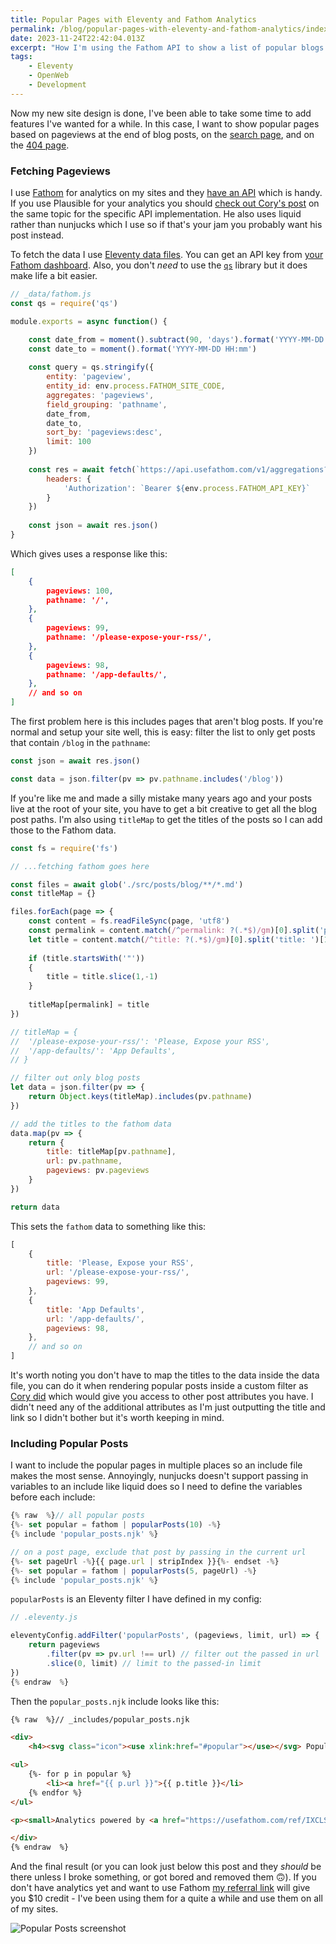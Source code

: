 ```yaml
---
title: Popular Pages with Eleventy and Fathom Analytics
permalink: /blog/popular-pages-with-eleventy-and-fathom-analytics/index.html
date: 2023-11-24T22:42:04.013Z
excerpt: "How I'm using the Fathom API to show a list of popular blogs posts in my Eleventy site"
tags:
    - Eleventy
    - OpenWeb
    - Development
---
```


Now my new site design is done, I've been able to take some time to add features I've wanted for a while. In this case, I want to show popular pages based on pageviews at the end of blog posts, on the [search page](/search), and on the [404 page](/404notfound).
### Fetching Pageviews

I use [Fathom](https://usefathom.com/ref/IXCLSF) for analytics on my sites and they [have an API](https://usefathom.com/api) which is handy. If you use Plausible for your analytics you should [check out Cory's post](https://coryd.dev/posts/2023/popular-posts-widget-using-eleventy-plausible/) on the same topic for the specific API implementation. He also uses liquid rather than nunjucks which I use so if that's your jam you probably want his post instead.

To fetch the data I use [Eleventy data files](https://www.11ty.dev/docs/data-global/). You can get an API key from [your Fathom dashboard](https://app.usefathom.com/api). Also, you don't _need_ to use the [`qs`](https://www.npmjs.com/package/qs) library but it does make life a bit easier.

```js
// _data/fathom.js
const qs = require('qs')

module.exports = async function() {

	const date_from = moment().subtract(90, 'days').format('YYYY-MM-DD HH:mm')
	const date_to = moment().format('YYYY-MM-DD HH:mm')
	
	const query = qs.stringify({
		entity: 'pageview',
		entity_id: env.process.FATHOM_SITE_CODE,
		aggregates: 'pageviews',
		field_grouping: 'pathname',
		date_from,
		date_to,
		sort_by: 'pageviews:desc',
		limit: 100
	})
	
	const res = await fetch(`https://api.usefathom.com/v1/aggregations?${query}`, {
		headers: {
			'Authorization': `Bearer ${env.process.FATHOM_API_KEY}`
		}
	})
	
	const json = await res.json()
}
```

Which gives uses a response like this:

```json
[
	{
		pageviews: 100,
		pathname: '/',
	},
	{
		pageviews: 99,
		pathname: '/please-expose-your-rss/',
	},
	{
		pageviews: 98,
		pathname: '/app-defaults/',
	},
	// and so on
]
```

The first problem here is this includes pages that aren't blog posts. If you're normal and setup your site well, this is easy: filter the list to only get posts that contain `/blog` in the `pathname`:

```js
const json = await res.json()

const data = json.filter(pv => pv.pathname.includes('/blog'))
```

If you're like me and made a silly mistake many years ago and your posts live at the root of your site, you have to get a bit creative to get all the blog post paths. I'm also using `titleMap` to get the titles of the posts so I can add those to the Fathom data.

```js
const fs = require('fs')

// ...fetching fathom goes here

const files = await glob('./src/posts/blog/**/*.md')
const titleMap = {}

files.forEach(page => {
	const content = fs.readFileSync(page, 'utf8')
	const permalink = content.match(/^permalink: ?(.*$)/gm)[0].split('permalink: ')[1].replace('index.html', '')
	let title = content.match(/^title: ?(.*$)/gm)[0].split('title: ')[1]
	
	if (title.startsWith('"'))
	{
		title = title.slice(1,-1)
	}
	
	titleMap[permalink] = title
})

// titleMap = {
//	'/please-expose-your-rss/': 'Please, Expose your RSS',
//	'/app-defaults/': 'App Defaults',
// }

// filter out only blog posts
let data = json.filter(pv => {
	return Object.keys(titleMap).includes(pv.pathname)
})

// add the titles to the fathom data
data.map(pv => {
	return {
		title: titleMap[pv.pathname],
		url: pv.pathname,
		pageviews: pv.pageviews
	}
})

return data
```

This sets the `fathom` data to something like this:

```js
[
	{
		title: 'Please, Expose your RSS',
		url: '/please-expose-your-rss/',
		pageviews: 99,
	},
	{
		title: 'App Defaults',
		url: '/app-defaults/',
		pageviews: 98,
	},
	// and so on
]
```

It's worth noting you don't have to map the titles to the data inside the data file, you can do it when rendering popular posts inside a custom filter as [Cory did](https://coryd.dev/posts/2023/popular-posts-widget-using-eleventy-plausible/) which would give you access to other post attributes you have. I didn't need any of the additional attributes as I'm just outputting the title and link so I didn't bother but it's worth keeping in mind.
### Including Popular Posts

I want to include the popular pages in multiple places so an include file makes the most sense. Annoyingly, nunjucks doesn't support passing in variables to an include like liquid does so I need to define the variables before each include:

```js
{% raw  %}// all popular posts
{%- set popular = fathom | popularPosts(10) -%}
{% include 'popular_posts.njk' %}

// on a post page, exclude that post by passing in the current url
{%- set pageUrl -%}{{ page.url | stripIndex }}{%- endset -%}
{%- set popular = fathom | popularPosts(5, pageUrl) -%}
{% include 'popular_posts.njk' %}
```

`popularPosts` is an Eleventy filter I have defined in my config:

```js
// .eleventy.js

eleventyConfig.addFilter('popularPosts', (pageviews, limit, url) => {
	return pageviews
		.filter(pv => pv.url !== url) // filter out the passed in url
		.slice(0, limit) // limit to the passed-in limit
})
{% endraw  %}
```

Then the `popular_posts.njk` include looks like this:

```html
{% raw  %}// _includes/popular_posts.njk

<div>
	<h4><svg class="icon"><use xlink:href="#popular"></use></svg> Popular Posts</h4>

<ul>
	{%- for p in popular %}
		<li><a href="{{ p.url }}">{{ p.title }}</li>
	{% endfor %}
</ul>

<p><small>Analytics powered by <a href="https://usefathom.com/ref/IXCLSF">Fathom</a></small></p>

</div>
{% endraw  %}
```

And the final result (or you can look just below this post and they _should_ be there unless I broke something, or got bored and removed them 🙃). If you don't have analytics yet and want to use Fathom [my referral link](https://usefathom.com/ref/IXCLSF) will give you $10 credit - I've been using them for a quite a while and use them on all of my sites.

![Popular Posts screenshot](https://cdn.rknight.me/site/fathom-popular-posts.jpg)